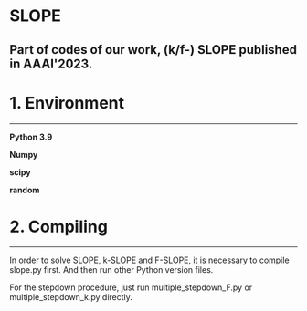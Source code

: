 # SLOPE

## Part of codes of our work, (k/f-) SLOPE published in  AAAI'2023.

# 1. Environment
-------------

**Python 3.9**

**Numpy**

**scipy**

**random**


# 2. Compiling
------------

In order to solve SLOPE, k-SLOPE and F-SLOPE, it is necessary to compile slope.py first. And then run other Python version files.

For the stepdown procedure, just run multiple_stepdown_F.py or multiple_stepdown_k.py directly.
